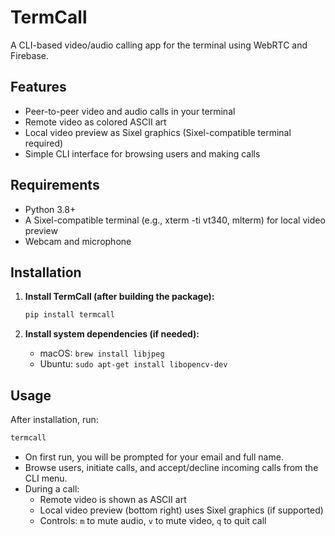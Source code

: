 # TermCall

A CLI-based video/audio calling app for the terminal using WebRTC and Firebase.

## Features

- Peer-to-peer video and audio calls in your terminal
- Remote video as colored ASCII art
- Local video preview as Sixel graphics (Sixel-compatible terminal required)
- Simple CLI interface for browsing users and making calls

## Requirements

- Python 3.8+
- A Sixel-compatible terminal (e.g., xterm -ti vt340, mlterm) for local video preview
- Webcam and microphone

## Installation

1. **Install TermCall (after building the package):**

   ```bash
   pip install termcall
   ```

2. **Install system dependencies (if needed):**

   - macOS: `brew install libjpeg`
   - Ubuntu: `sudo apt-get install libopencv-dev`

## Usage

After installation, run:

```bash
termcall
```

- On first run, you will be prompted for your email and full name.
- Browse users, initiate calls, and accept/decline incoming calls from the CLI menu.
- During a call:
  - Remote video is shown as ASCII art
  - Local video preview (bottom right) uses Sixel graphics (if supported)
  - Controls: `m` to mute audio, `v` to mute video, `q` to quit call

